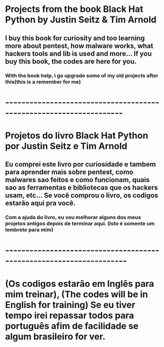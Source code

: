 # Projects from the book Black Hat Python by Justin Seitz & Tim Arnold

## I buy this book for curiosity and too learning more about pentest, how malware works, what hackers tools and lib is used and more... If you buy this book, the codes are here for you.

### With the book help, i go upgrade some of my old projects after this(this is a remember for me)

# -------------------------------------------------------------------

# Projetos do livro Black Hat Python por Justin Seitz e Tim Arnold

## Eu comprei este livro por curiosidade e tambem para aprender mais sobre pentest, como malwares sao feitos e como funcionam, quais sao as ferramentas e bibliotecas que os hackers usam, etc... Se você comprou o livro, os codigos estarão aqui pra você.

### Com a ajuda do livro, eu vou melhorar alguns dos meus projetos antigos depois de terminar aqui. (Isto é somente um lembrete para mim)

# --------------------------------------------------------------------

# (Os codigos estarão em Inglês para mim treinar), (The codes will be in English for training) Se eu tiver tempo irei repassar todos para português afim de facilidade se algum brasileiro for ver.

